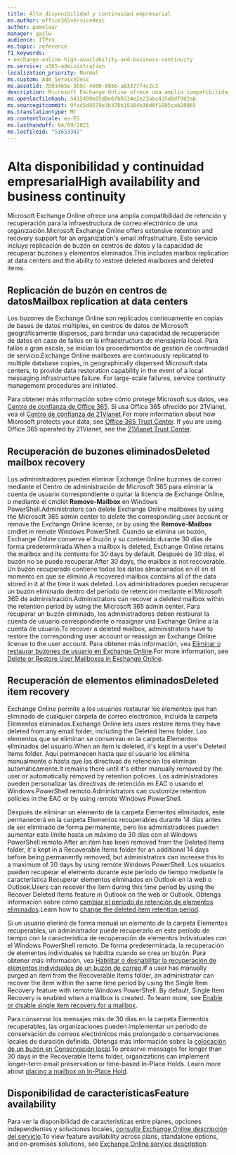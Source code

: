 ```yaml
---
title: Alta disponibilidad y continuidad empresarial
ms.author: office365servicedesc
author: pamelaar
manager: gailw
audience: ITPro
ms.topic: reference
f1_keywords:
- exchange-online-high-availability-and-business-continuity
ms.service: o365-administration
localization_priority: Normal
ms.custom: Adm_ServiceDesc
ms.assetid: 7b03465e-3b9c-4500-8956-a83377f4c2c3
description: Microsoft Exchange Online ofrece una amplia compatibilidad de retención y recuperación para la infraestructura de correo electrónico de una organización. Este servicio incluye replicación de buzón en centros de datos y la capacidad de recuperar buzones y elementos eliminados.
ms.openlocfilehash: 5415499e85d0e6fb0334e2e23abc435d0df9d2ab
ms.sourcegitcommit: 9fac5d9579e3b370b15384b36d0f1805cab20065
ms.translationtype: MT
ms.contentlocale: es-ES
ms.lasthandoff: 04/09/2021
ms.locfileid: "51653342"
---
```

# <a name="high-availability-and-business-continuity"></a><span data-ttu-id="05888-104">Alta disponibilidad y continuidad empresarial</span><span class="sxs-lookup"><span data-stu-id="05888-104">High availability and business continuity</span></span>

<span data-ttu-id="05888-105">Microsoft Exchange Online ofrece una amplia compatibilidad de retención y recuperación para la infraestructura de correo electrónico de una organización.</span><span class="sxs-lookup"><span data-stu-id="05888-105">Microsoft Exchange Online offers extensive retention and recovery support for an organization's email infrastructure.</span></span> <span data-ttu-id="05888-106">Este servicio incluye replicación de buzón en centros de datos y la capacidad de recuperar buzones y elementos eliminados.</span><span class="sxs-lookup"><span data-stu-id="05888-106">This includes mailbox replication at data centers and the ability to restore deleted mailboxes and deleted items.</span></span>
  
## <a name="mailbox-replication-at-data-centers"></a><span data-ttu-id="05888-107">Replicación de buzón en centros de datos</span><span class="sxs-lookup"><span data-stu-id="05888-107">Mailbox replication at data centers</span></span>

<span data-ttu-id="05888-p103">Los buzones de Exchange Online son replicados continuamente en copias de bases de datos múltiples, en centros de datos de Microsoft geográficamente dispersos, para brindar una capacidad de recuperación de datos en caso de fallos en la infraestructura de mensajería local. Para fallos a gran escala, se inician los procedimientos de gestión de continuidad de servicio.</span><span class="sxs-lookup"><span data-stu-id="05888-p103">Exchange Online mailboxes are continuously replicated to multiple database copies, in geographically dispersed Microsoft data centers, to provide data restoration capability in the event of a local messaging infrastructure failure. For large-scale failures, service continuity management procedures are initiated.</span></span>
  
<span data-ttu-id="05888-p104">Para obtener más información sobre cómo protege Microsoft sus datos, vea [Centro de confianza de Office 365](https://go.microsoft.com/fwlink/p/?LinkId=299135). Si usa Office 365 ofrecido por 21Vianet, vea el [Centro de confianza de 21Vianet](https://www.21vbluecloud.com/office365/trustcenter/onlineservices.mdl).</span><span class="sxs-lookup"><span data-stu-id="05888-p104">For more information about how Microsoft protects your data, see [Office 365 Trust Center](https://go.microsoft.com/fwlink/p/?LinkId=299135). If you are using Office 365 operated by 21Vianet, see the [21Vianet Trust Center](https://www.21vbluecloud.com/office365/trustcenter/onlineservices.mdl).</span></span>
  
## <a name="deleted-mailbox-recovery"></a><span data-ttu-id="05888-112">Recuperación de buzones eliminados</span><span class="sxs-lookup"><span data-stu-id="05888-112">Deleted mailbox recovery</span></span>

<span data-ttu-id="05888-113">Los administradores pueden eliminar Exchange Online buzones de correo mediante el Centro de administración de Microsoft 365 para eliminar la cuenta de usuario correspondiente o quitar la licencia de Exchange Online, o mediante el cmdlet **Remove-Mailbox** en Windows PowerShell.</span><span class="sxs-lookup"><span data-stu-id="05888-113">Administrators can delete Exchange Online mailboxes by using the Microsoft 365 admin center to delete the corresponding user account or remove the Exchange Online license, or by using the **Remove-Mailbox** cmdlet in remote Windows PowerShell.</span></span> <span data-ttu-id="05888-114">Cuando se elimina un buzón, Exchange Online conserva el buzón y su contenido durante 30 días de forma predeterminada.</span><span class="sxs-lookup"><span data-stu-id="05888-114">When a mailbox is deleted, Exchange Online retains the mailbox and its contents for 30 days by default.</span></span> <span data-ttu-id="05888-115">Después de 30 días, el buzón no se puede recuperar.</span><span class="sxs-lookup"><span data-stu-id="05888-115">After 30 days, the mailbox is not recoverable.</span></span> <span data-ttu-id="05888-116">Un buzón recuperado contiene todos los datos almacenados en él en el momento en que se eliminó.</span><span class="sxs-lookup"><span data-stu-id="05888-116">A recovered mailbox contains all of the data stored in it at the time it was deleted.</span></span> <span data-ttu-id="05888-117">Los administradores pueden recuperar un buzón eliminado dentro del período de retención mediante el Microsoft 365 de administración.</span><span class="sxs-lookup"><span data-stu-id="05888-117">Administrators can recover a deleted mailbox within the retention period by using the Microsoft 365 admin center.</span></span> <span data-ttu-id="05888-118">Para recuperar un buzón eliminado, los administradores deben restaurar la cuenta de usuario correspondiente o reasignar una Exchange Online a la cuenta de usuario.</span><span class="sxs-lookup"><span data-stu-id="05888-118">To recover a deleted mailbox, administrators have to restore the corresponding user account or reassign an Exchange Online license to the user account.</span></span> <span data-ttu-id="05888-119">Para obtener más información, vea [Eliminar o restaurar buzones de usuario en Exchange Online](/exchange/recipients-in-exchange-online/delete-or-restore-mailboxes).</span><span class="sxs-lookup"><span data-stu-id="05888-119">For more information, see [Delete or Restore User Mailboxes in Exchange Online](/exchange/recipients-in-exchange-online/delete-or-restore-mailboxes).</span></span>
  
## <a name="deleted-item-recovery"></a><span data-ttu-id="05888-120">Recuperación de elementos eliminados</span><span class="sxs-lookup"><span data-stu-id="05888-120">Deleted item recovery</span></span>

<span data-ttu-id="05888-121">Exchange Online permite a los usuarios restaurar los elementos que han eliminado de cualquier carpeta de correo electrónico, incluida la carpeta Elementos eliminados.</span><span class="sxs-lookup"><span data-stu-id="05888-121">Exchange Online lets users restore items they have deleted from any email folder, including the Deleted Items folder.</span></span> <span data-ttu-id="05888-122">Los elementos que se eliminan se conservan en la carpeta Elementos eliminados del usuario.</span><span class="sxs-lookup"><span data-stu-id="05888-122">When an item is deleted, it's kept in a user's Deleted Items folder.</span></span> <span data-ttu-id="05888-123">Aquí permanecen hasta que el usuario los elimina manualmente o hasta que las directivas de retención los eliminan automáticamente.</span><span class="sxs-lookup"><span data-stu-id="05888-123">It remains there until it's either manually removed by the user or automatically removed by retention policies.</span></span> <span data-ttu-id="05888-124">Los administradores pueden personalizar las directivas de retención en EAC o usando el Windows PowerShell remoto.</span><span class="sxs-lookup"><span data-stu-id="05888-124">Administrators can customize retention policies in the EAC or by using remote Windows PowerShell.</span></span>
  
<span data-ttu-id="05888-125">Después de eliminar un elemento de la carpeta Elementos eliminados, este permanecerá en la carpeta Elementos recuperables durante 14 días antes de ser eliminado de forma permanente, pero los administradores pueden aumentar este límite hasta un máximo de 30 días con el Windows PowerShell remoto.</span><span class="sxs-lookup"><span data-stu-id="05888-125">After an item has been removed from the Deleted Items folder, it's kept in a Recoverable Items folder for an additional 14 days before being permanently removed, but administrators can increase this to a maximum of 30 days by using remote Windows PowerShell.</span></span> <span data-ttu-id="05888-126">Los usuarios pueden recuperar el elemento durante este período de tiempo mediante la característica Recuperar elementos eliminados en Outlook en la web o Outlook.</span><span class="sxs-lookup"><span data-stu-id="05888-126">Users can recover the item during this time period by using the Recover Deleted Items feature in Outlook on the web or Outlook.</span></span> <span data-ttu-id="05888-127">Obtenga información sobre cómo [cambiar el período de retención de elementos eliminados](/exchange/recipients-in-exchange-online/manage-user-mailboxes/change-deleted-item-retention).</span><span class="sxs-lookup"><span data-stu-id="05888-127">Learn how to [change the deleted item retention period](/exchange/recipients-in-exchange-online/manage-user-mailboxes/change-deleted-item-retention).</span></span>
  
<span data-ttu-id="05888-p108">Si un usuario eliminó de forma manual un elemento de la carpeta Elementos recuperables, un administrador puede recuperarlo en este período de tiempo con la característica de recuperación de elementos individuales con el Windows PowerShell remoto. De forma predeterminada, la recuperación de elementos individuales se habilita cuando se crea un buzón. Para obtener más información, vea [Habilitar o deshabilitar la recuperación de elementos individuales de un buzón de correo](/exchange/recipients-in-exchange-online/manage-user-mailboxes/enable-or-disable-single-item-recovery).</span><span class="sxs-lookup"><span data-stu-id="05888-p108">If a user has manually purged an item from the Recoverable Items folder, an administrator can recover the item within the same time period by using the Single Item Recovery feature with remote Windows PowerShell. By default, Single Item Recovery is enabled when a mailbox is created. To learn more, see [Enable or disable single item recovery for a mailbox](/exchange/recipients-in-exchange-online/manage-user-mailboxes/enable-or-disable-single-item-recovery).</span></span>
  
<span data-ttu-id="05888-p109">Para conservar los mensajes más de 30 días en la carpeta Elementos recuperables, las organizaciones pueden implementar un período de conservación de correos electrónicos más prolongado o conservaciones locales de duración definida. Obtenga más información sobre la [colocación de un buzón en Conservación local](/exchange/security-and-compliance/in-place-and-litigation-holds).</span><span class="sxs-lookup"><span data-stu-id="05888-p109">To preserve messages for longer than 30 days in the Recoverable Items folder, organizations can implement longer-term email preservation or time-based In-Place Holds. Learn more about [placing a mailbox on In-Place Hold](/exchange/security-and-compliance/in-place-and-litigation-holds).</span></span>
  
## <a name="feature-availability"></a><span data-ttu-id="05888-133">Disponibilidad de características</span><span class="sxs-lookup"><span data-stu-id="05888-133">Feature availability</span></span>

<span data-ttu-id="05888-134">Para ver la disponibilidad de características entre planes, opciones independientes y soluciones locales, [consulte Exchange Online descripción del servicio](exchange-online-service-description.md).</span><span class="sxs-lookup"><span data-stu-id="05888-134">To view feature availability across plans, standalone options, and on-premises solutions, see [Exchange Online service description](exchange-online-service-description.md).</span></span>
